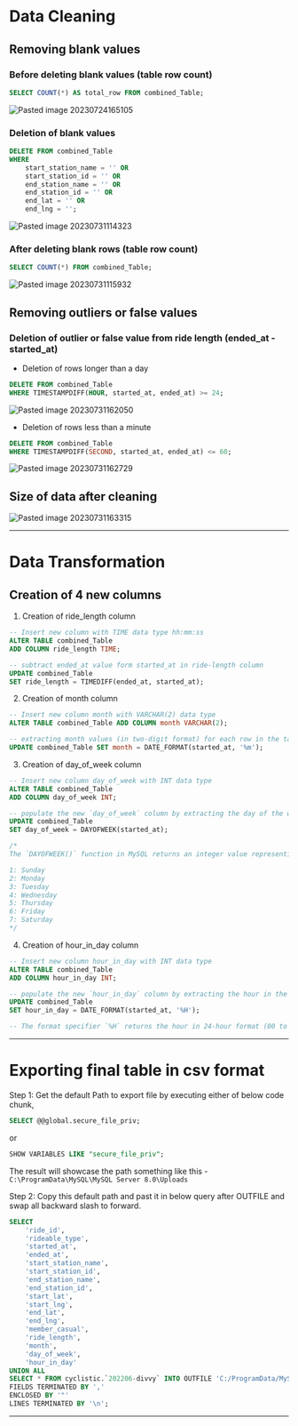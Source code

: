 # Data Cleaning 
## Removing blank values
### Before deleting blank values (table row count)
```sql
SELECT COUNT(*) AS total_row FROM combined_Table;
```
![Pasted image 20230724165105](https://github.com/GaneshHonrao/Google-Data-Analytics-Capstone-Project-on-Cyclistic-Bike-Share-With-SQL-Tableau/assets/144705832/b37eab30-0043-446a-987e-83e1af04cae0)


### Deletion of blank values
```sql
DELETE FROM combined_Table
WHERE 
	start_station_name = '' OR 
	start_station_id = '' OR 
	end_station_name = '' OR 
	end_station_id = '' OR 
	end_lat = '' OR 
	end_lng = '';
```
![Pasted image 20230731114323](https://github.com/GaneshHonrao/Google-Data-Analytics-Capstone-Project-on-Cyclistic-Bike-Share-With-SQL-Tableau/assets/144705832/21d4932b-224f-4a82-9577-4f3f2bac001b)


### After deleting blank rows (table row count)
```sql
SELECT COUNT(*) FROM combined_Table;
```
![Pasted image 20230731115932](https://github.com/GaneshHonrao/Google-Data-Analytics-Capstone-Project-on-Cyclistic-Bike-Share-With-SQL-Tableau/assets/144705832/6fd2e12e-171b-4ae1-b56b-b8086e169011)


## Removing outliers or false values
### Deletion of outlier or false value from ride length (ended_at - started_at)
- Deletion of rows longer than a day
```sql
DELETE FROM combined_Table 
WHERE TIMESTAMPDIFF(HOUR, started_at, ended_at) >= 24;
```
![Pasted image 20230731162050](https://github.com/GaneshHonrao/Google-Data-Analytics-Capstone-Project-on-Cyclistic-Bike-Share-With-SQL-Tableau/assets/144705832/924368f3-cf84-4080-b2ed-8cd8bdf753f1)


- Deletion of rows less than a minute
```sql
DELETE FROM combined_Table
WHERE TIMESTAMPDIFF(SECOND, started_at, ended_at) <= 60;
```
![Pasted image 20230731162729](https://github.com/GaneshHonrao/Google-Data-Analytics-Capstone-Project-on-Cyclistic-Bike-Share-With-SQL-Tableau/assets/144705832/283f63c1-a729-42b0-95ee-5a02bf88a14a)


## Size of data after cleaning 
![Pasted image 20230731163315](https://github.com/GaneshHonrao/Google-Data-Analytics-Capstone-Project-on-Cyclistic-Bike-Share-With-SQL-Tableau/assets/144705832/a603dcae-3931-4d4b-95d8-09fdc3acc8dc)


---
# Data Transformation
## Creation of 4 new columns
1. Creation of ride_length column
```sql
-- Insert new column with TIME data type hh:mm:ss
ALTER TABLE combined_Table
ADD COLUMN ride_length TIME;

-- subtract ended_at value form started_at in ride-length column
UPDATE combined_Table
SET ride_length = TIMEDIFF(ended_at, started_at);
```

2. Creation of month column
```sql
-- Insert new column month with VARCHAR(2) data type
ALTER TABLE combined_Table ADD COLUMN month VARCHAR(2);

-- extracting month values (in two-digit format) for each row in the table
UPDATE combined_Table SET month = DATE_FORMAT(started_at, '%m');
```

3. Creation of day_of_week column
```sql
-- Insert new column day_of_week with INT data type
ALTER TABLE combined_Table 
ADD COLUMN day_of_week INT;

-- populate the new `day_of_week` column by extracting the day of the week from the `started_at` column
UPDATE combined_Table 
SET day_of_week = DAYOFWEEK(started_at);

/*
The `DAYOFWEEK()` function in MySQL returns an integer value representing the day of the week for a given date or datetime. The numbering convention used by MySQL is as follows:

1: Sunday
2: Monday
3: Tuesday
4: Wednesday
5: Thursday
6: Friday
7: Saturday
*/
```

4. Creation of hour_in_day column
```sql
-- Insert new column hour_in_day with INT data type
ALTER TABLE combined_Table 
ADD COLUMN hour_in_day INT;

-- populate the new `hour_in_day` column by extracting the hour in the day from the `started_at` column
UPDATE combined_Table 
SET hour_in_day = DATE_FORMAT(started_at, '%H');

-- The format specifier `%H` returns the hour in 24-hour format (00 to 23)
```

---
# Exporting final table in csv format

Step 1: Get the default Path to export file by executing either of below code chunk,
```sql
SELECT @@global.secure_file_priv;
```
or 
```sql
SHOW VARIABLES LIKE "secure_file_priv";
```

The result will showcase the path something like this - 
`C:\ProgramData\MySQL\MySQL Server 8.0\Uploads`

Step 2: Copy this default path and past it in below query after OUTFILE and swap all backward slash to forward.
```sql
SELECT 
	'ride_id',
	'rideable_type',
	'started_at',
	'ended_at',
	'start_station_name',
	'start_station_id',
	'end_station_name',
	'end_station_id',
	'start_lat',
	'start_lng',
	'end_lat',
	'end_lng',
	'member_casual',
	'ride_length',
	'month',
	'day_of_week',
	'hour_in_day'
UNION ALL
SELECT * FROM cyclistic.`202206-divvy` INTO OUTFILE 'C:/ProgramData/MySQL/MySQL Server 8.0/Uploads/cyclistic_data.csv' 
FIELDS TERMINATED BY ',' 
ENCLOSED BY '"' 
LINES TERMINATED BY '\n';
```

---
